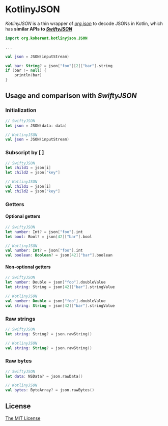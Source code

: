 KotlinyJSON
=====================

_KotlinyJSON_ is a thin wrapper of [_org.json_](https://github.com/stleary/JSON-java) to decode JSONs in Kotlin, which has __similar APIs to [_SwiftyJSON_](https://github.com/SwiftyJSON/SwiftyJSON)__

```kotlin
import org.koherent.kotlinyjson.JSON

...

val json = JSON(inputStream)

val bar: String? = json["foo"][2]["bar"].string
if (bar != null) {
    println(bar)
}
```

Usage and comparison with _SwiftyJSON_
---------------------

### Initialization

```swift
// SwiftyJSON
let json = JSON(data: data)
```

```kotlin
// KotlinyJSON
val json = JSON(inputStream)
```

### Subscript by [ ]

```swift
// SwiftyJSON
let child1 = json[i]
let child2 = json["key"]
```

```kotlin
// KotlinyJSON
val child1 = json[i]
val child2 = json["key"]
```

### Getters

#### Optional getters

```swift
// SwiftyJSON
let number: Int? = json["foo"].int
let bool: Bool? = json[42]["bar"].bool
```

```kotlin
// KotlinyJSON
val number: Int? = json["foo"].int
val boolean: Boolean? = json[42]["bar"].boolean
```

#### Non-optional getters

```swift
// SwiftyJSON
let number: Double = json["foo"].doubleValue
let string: String = json[42]["bar"].stringValue
```

```kotlin
// KotlinyJSON
val number: Double = json["foo"].doubleValue
val string: String = json[42]["bar"].stringValue
```

### Raw strings

```swift
// SwiftyJSON
let string: String? = json.rawString()
```

```kotlin
// KotlinyJSON
val string: String? = json.rawString()
```

### Raw bytes

```swift
// SwiftyJSON
let data: NSData? = json.rawData()
```

```kotlin
// KotlinyJSON
val bytes: ByteArray? = json.rawBytes()
```

License
---------------------
[The MIT License](LICENSE)
